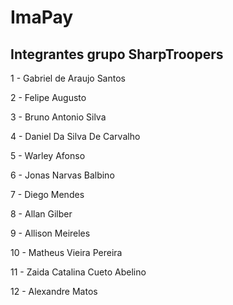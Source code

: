 # ImaPay

<h2>Integrantes grupo SharpTroopers</h2>
<p>1 -  Gabriel de Araujo Santos</p>
<p>2 -  Felipe Augusto</p>
<p>3 -  Bruno Antonio Silva</p>
<p>4 -  Daniel Da Silva De Carvalho</p>
<p>5 -  Warley Afonso</p>
<p>6 -  Jonas Narvas Balbino</p>
<p>7 -  Diego Mendes</p>
<p>8 -  Allan Gilber</p>
<p>9 -  Allison Meireles</p>
<p>10 - Matheus Vieira Pereira</p>
<p>11 - Zaida Catalina Cueto Abelino</p>
<p>12 - Alexandre Matos</p>











